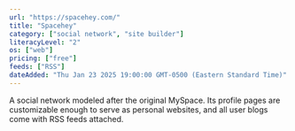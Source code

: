 ```yaml
---
url: "https://spacehey.com/"
title: "Spacehey"
category: ["social network", "site builder"]
literacyLevel: "2"
os: ["web"]
pricing: ["free"]
feeds: ["RSS"]
dateAdded: "Thu Jan 23 2025 19:00:00 GMT-0500 (Eastern Standard Time)"
---
```


A social network modeled after the original MySpace. Its profile pages are customizable enough to serve as personal websites, and all user blogs come with RSS feeds attached.